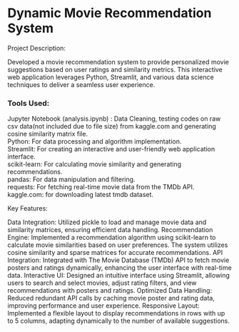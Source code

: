 # Dynamic Movie Recommendation System
Project Description:

Developed a movie recommendation system to provide personalized movie suggestions based on user ratings and similarity metrics. This interactive web application leverages Python, Streamlit, and various data science techniques to deliver a seamless user experience.

<h3>Tools Used:</h3>
Jupyter Notebook (analysis.ipynb) : Data Cleaning, testing codes on raw csv data(not included due to file size) from kaggle.com and generating cosine similarity matrix file.</br>
Python: For data processing and algorithm implementation.</br>
Streamlit: For creating an interactive and user-friendly web application interface.</br>
scikit-learn: For calculating movie similarity and generating recommendations.</br>
pandas: For data manipulation and filtering.</br>
requests: For fetching real-time movie data from the TMDb API.</br>
kaggle.com: for downloading latest tmdb dataset.</br>

Key Features:

Data Integration: Utilized pickle to load and manage movie data and similarity matrices, ensuring efficient data handling.
Recommendation Engine: Implemented a recommendation algorithm using scikit-learn to calculate movie similarities based on user preferences. The system utilizes cosine similarity and sparse matrices for accurate recommendations.
API Integration: Integrated with The Movie Database (TMDb) API to fetch movie posters and ratings dynamically, enhancing the user interface with real-time data.
Interactive UI: Designed an intuitive interface using Streamlit, allowing users to search and select movies, adjust rating filters, and view recommendations with posters and ratings.
Optimized Data Handling: Reduced redundant API calls by caching movie poster and rating data, improving performance and user experience.
Responsive Layout: Implemented a flexible layout to display recommendations in rows with up to 5 columns, adapting dynamically to the number of available suggestions.


